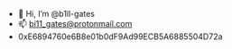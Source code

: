 - 👋 Hi, I’m @b1ll-gates
- 📫 bi11_gates@protonmail.com
- 0xE6894760e6B8e01b0dF9Ad99ECB5A6885504D72a

<!---
b1ll-gates/b1ll-gates is a ✨ special ✨ repository because its `README.md` (this file) appears on your GitHub profile.
You can click the Preview link to take a look at your changes.
--->
